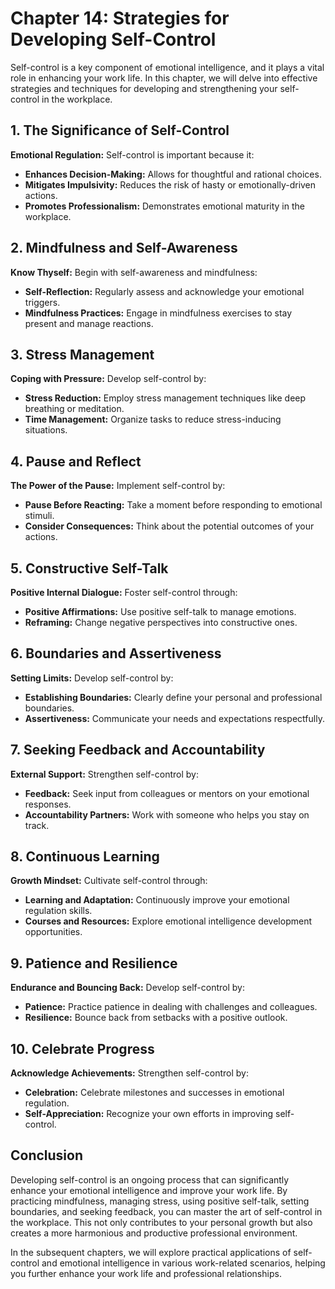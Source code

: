Chapter 14: Strategies for Developing Self-Control
==================================================

Self-control is a key component of emotional intelligence, and it plays a vital role in enhancing your work life. In this chapter, we will delve into effective strategies and techniques for developing and strengthening your self-control in the workplace.

**1. The Significance of Self-Control**
---------------------------------------

**Emotional Regulation:** Self-control is important because it:

* **Enhances Decision-Making:** Allows for thoughtful and rational choices.
* **Mitigates Impulsivity:** Reduces the risk of hasty or emotionally-driven actions.
* **Promotes Professionalism:** Demonstrates emotional maturity in the workplace.

**2. Mindfulness and Self-Awareness**
-------------------------------------

**Know Thyself:** Begin with self-awareness and mindfulness:

* **Self-Reflection:** Regularly assess and acknowledge your emotional triggers.
* **Mindfulness Practices:** Engage in mindfulness exercises to stay present and manage reactions.

**3. Stress Management**
------------------------

**Coping with Pressure:** Develop self-control by:

* **Stress Reduction:** Employ stress management techniques like deep breathing or meditation.
* **Time Management:** Organize tasks to reduce stress-inducing situations.

**4. Pause and Reflect**
------------------------

**The Power of the Pause:** Implement self-control by:

* **Pause Before Reacting:** Take a moment before responding to emotional stimuli.
* **Consider Consequences:** Think about the potential outcomes of your actions.

**5. Constructive Self-Talk**
-----------------------------

**Positive Internal Dialogue:** Foster self-control through:

* **Positive Affirmations:** Use positive self-talk to manage emotions.
* **Reframing:** Change negative perspectives into constructive ones.

**6. Boundaries and Assertiveness**
-----------------------------------

**Setting Limits:** Develop self-control by:

* **Establishing Boundaries:** Clearly define your personal and professional boundaries.
* **Assertiveness:** Communicate your needs and expectations respectfully.

**7. Seeking Feedback and Accountability**
------------------------------------------

**External Support:** Strengthen self-control by:

* **Feedback:** Seek input from colleagues or mentors on your emotional responses.
* **Accountability Partners:** Work with someone who helps you stay on track.

**8. Continuous Learning**
--------------------------

**Growth Mindset:** Cultivate self-control through:

* **Learning and Adaptation:** Continuously improve your emotional regulation skills.
* **Courses and Resources:** Explore emotional intelligence development opportunities.

**9. Patience and Resilience**
------------------------------

**Endurance and Bouncing Back:** Develop self-control by:

* **Patience:** Practice patience in dealing with challenges and colleagues.
* **Resilience:** Bounce back from setbacks with a positive outlook.

**10. Celebrate Progress**
--------------------------

**Acknowledge Achievements:** Strengthen self-control by:

* **Celebration:** Celebrate milestones and successes in emotional regulation.
* **Self-Appreciation:** Recognize your own efforts in improving self-control.

**Conclusion**
--------------

Developing self-control is an ongoing process that can significantly enhance your emotional intelligence and improve your work life. By practicing mindfulness, managing stress, using positive self-talk, setting boundaries, and seeking feedback, you can master the art of self-control in the workplace. This not only contributes to your personal growth but also creates a more harmonious and productive professional environment.

In the subsequent chapters, we will explore practical applications of self-control and emotional intelligence in various work-related scenarios, helping you further enhance your work life and professional relationships.
